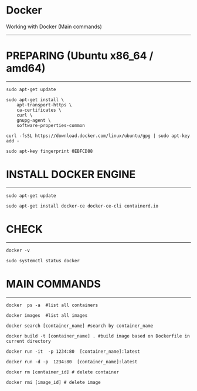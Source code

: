 # Docker
Working with Docker (Main commands)
___

# PREPARING (Ubuntu x86_64 / amd64)
___
```sudo apt-get update```

```
sudo apt-get install \
    apt-transport-https \
    ca-certificates \
    curl \
    gnupg-agent \
    software-properties-common
```
    
```curl -fsSL https://download.docker.com/linux/ubuntu/gpg | sudo apt-key add -```

```sudo apt-key fingerprint 0EBFCD88```

# INSTALL DOCKER ENGINE
___
```sudo apt-get update```

```sudo apt-get install docker-ce docker-ce-cli containerd.io```

# CHECK
___
```docker -v```

```sudo systemctl status docker```

# MAIN COMMANDS
___

```docker  ps -a  #list all containers```

```docker images  #list all images```

```docker search [container_name] #search by container_name```

```docker build -t [container_name] . #build image based on Dockerfile in current directory```

```docker run -it  -p 1234:80  [container_name]:latest```

```docker run -d -p  1234:80  [container_name]:latest```

```docker rm [container_id] # delete container```

```docker rmi [image_id] # delete image```

